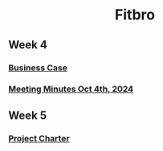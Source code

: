 <h1 align = 'center'> Fitbro </h1>

<h2> Week 4 </h2>

<h3> 
<a href="https://github.com/Kurdonthego1/Fitbro/blob/main/Documents/Business%20Case.pdf">Business Case</a>
</h3>

<h3> 
<a href="https://github.com/Kurdonthego1/Fitbro/blob/main/Documents/Meeting%20Minutes%201.pdf">Meeting Minutes Oct 4th, 2024</a>
</h3>

<h2> Week 5 </h2>

<h3> 
<a href="https://github.com/Kurdonthego1/Fitbro/blob/main/Documents/Project%20Charter.pdf">Project Charter</a>
</h3>
    